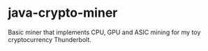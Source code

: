 # java-crypto-miner
Basic miner that implements CPU, GPU and ASIC mining for my toy cryptocurrency Thunderbolt.
